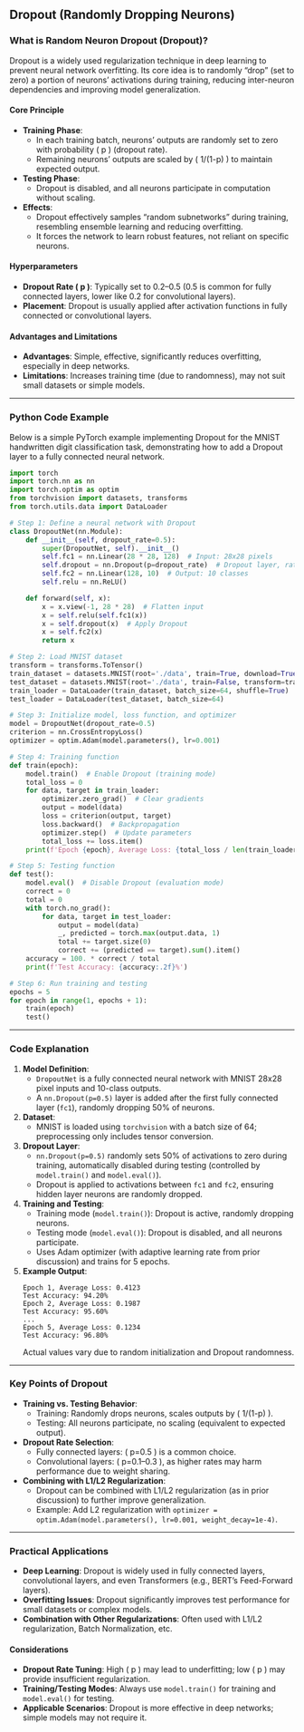 ## Dropout (Randomly Dropping Neurons)
### What is Random Neuron Dropout (Dropout)?
Dropout is a widely used regularization technique in deep learning to prevent neural network overfitting. Its core idea is to randomly “drop” (set to zero) a portion of neurons’ activations during training, reducing inter-neuron dependencies and improving model generalization.

#### Core Principle
- **Training Phase**:
  - In each training batch, neurons’ outputs are randomly set to zero with probability \( p \) (dropout rate).
  - Remaining neurons’ outputs are scaled by \( 1/(1-p) \) to maintain expected output.
- **Testing Phase**:
  - Dropout is disabled, and all neurons participate in computation without scaling.
- **Effects**:
  - Dropout effectively samples “random subnetworks” during training, resembling ensemble learning and reducing overfitting.
  - It forces the network to learn robust features, not reliant on specific neurons.

#### Hyperparameters
- **Dropout Rate \( p \)**: Typically set to 0.2–0.5 (0.5 is common for fully connected layers, lower like 0.2 for convolutional layers).
- **Placement**: Dropout is usually applied after activation functions in fully connected or convolutional layers.

#### Advantages and Limitations
- **Advantages**: Simple, effective, significantly reduces overfitting, especially in deep networks.
- **Limitations**: Increases training time (due to randomness), may not suit small datasets or simple models.

---

### Python Code Example
Below is a simple PyTorch example implementing Dropout for the MNIST handwritten digit classification task, demonstrating how to add a Dropout layer to a fully connected neural network.

```python
import torch
import torch.nn as nn
import torch.optim as optim
from torchvision import datasets, transforms
from torch.utils.data import DataLoader

# Step 1: Define a neural network with Dropout
class DropoutNet(nn.Module):
    def __init__(self, dropout_rate=0.5):
        super(DropoutNet, self).__init__()
        self.fc1 = nn.Linear(28 * 28, 128)  # Input: 28x28 pixels
        self.dropout = nn.Dropout(p=dropout_rate)  # Dropout layer, rate 0.5
        self.fc2 = nn.Linear(128, 10)  # Output: 10 classes
        self.relu = nn.ReLU()

    def forward(self, x):
        x = x.view(-1, 28 * 28)  # Flatten input
        x = self.relu(self.fc1(x))
        x = self.dropout(x)  # Apply Dropout
        x = self.fc2(x)
        return x

# Step 2: Load MNIST dataset
transform = transforms.ToTensor()
train_dataset = datasets.MNIST(root='./data', train=True, download=True, transform=transform)
test_dataset = datasets.MNIST(root='./data', train=False, transform=transform)
train_loader = DataLoader(train_dataset, batch_size=64, shuffle=True)
test_loader = DataLoader(test_dataset, batch_size=64)

# Step 3: Initialize model, loss function, and optimizer
model = DropoutNet(dropout_rate=0.5)
criterion = nn.CrossEntropyLoss()
optimizer = optim.Adam(model.parameters(), lr=0.001)

# Step 4: Training function
def train(epoch):
    model.train()  # Enable Dropout (training mode)
    total_loss = 0
    for data, target in train_loader:
        optimizer.zero_grad()  # Clear gradients
        output = model(data)
        loss = criterion(output, target)
        loss.backward()  # Backpropagation
        optimizer.step()  # Update parameters
        total_loss += loss.item()
    print(f'Epoch {epoch}, Average Loss: {total_loss / len(train_loader):.4f}')

# Step 5: Testing function
def test():
    model.eval()  # Disable Dropout (evaluation mode)
    correct = 0
    total = 0
    with torch.no_grad():
        for data, target in test_loader:
            output = model(data)
            _, predicted = torch.max(output.data, 1)
            total += target.size(0)
            correct += (predicted == target).sum().item()
    accuracy = 100. * correct / total
    print(f'Test Accuracy: {accuracy:.2f}%')

# Step 6: Run training and testing
epochs = 5
for epoch in range(1, epochs + 1):
    train(epoch)
    test()
```

---

### Code Explanation
1. **Model Definition**:
   - `DropoutNet` is a fully connected neural network with MNIST 28x28 pixel inputs and 10-class outputs.
   - A `nn.Dropout(p=0.5)` layer is added after the first fully connected layer (`fc1`), randomly dropping 50% of neurons.
2. **Dataset**:
   - MNIST is loaded using `torchvision` with a batch size of 64; preprocessing only includes tensor conversion.
3. **Dropout Layer**:
   - `nn.Dropout(p=0.5)` randomly sets 50% of activations to zero during training, automatically disabled during testing (controlled by `model.train()` and `model.eval()`).
   - Dropout is applied to activations between `fc1` and `fc2`, ensuring hidden layer neurons are randomly dropped.
4. **Training and Testing**:
   - Training mode (`model.train()`): Dropout is active, randomly dropping neurons.
   - Testing mode (`model.eval()`): Dropout is disabled, and all neurons participate.
   - Uses Adam optimizer (with adaptive learning rate from prior discussion) and trains for 5 epochs.
5. **Example Output**:
   ```
   Epoch 1, Average Loss: 0.4123
   Test Accuracy: 94.20%
   Epoch 2, Average Loss: 0.1987
   Test Accuracy: 95.60%
   ...
   Epoch 5, Average Loss: 0.1234
   Test Accuracy: 96.80%
   ```
   Actual values vary due to random initialization and Dropout randomness.

---

### Key Points of Dropout
- **Training vs. Testing Behavior**:
  - Training: Randomly drops neurons, scales outputs by \( 1/(1-p) \).
  - Testing: All neurons participate, no scaling (equivalent to expected output).
- **Dropout Rate Selection**:
  - Fully connected layers: \( p=0.5 \) is a common choice.
  - Convolutional layers: \( p=0.1–0.3 \), as higher rates may harm performance due to weight sharing.
- **Combining with L1/L2 Regularization**:
  - Dropout can be combined with L1/L2 regularization (as in prior discussion) to further improve generalization.
  - Example: Add L2 regularization with `optimizer = optim.Adam(model.parameters(), lr=0.001, weight_decay=1e-4)`.

---

### Practical Applications
- **Deep Learning**: Dropout is widely used in fully connected layers, convolutional layers, and even Transformers (e.g., BERT’s Feed-Forward layers).
- **Overfitting Issues**: Dropout significantly improves test performance for small datasets or complex models.
- **Combination with Other Regularizations**: Often used with L1/L2 regularization, Batch Normalization, etc.

#### Considerations
- **Dropout Rate Tuning**: High \( p \) may lead to underfitting; low \( p \) may provide insufficient regularization.
- **Training/Testing Modes**: Always use `model.train()` for training and `model.eval()` for testing.
- **Applicable Scenarios**: Dropout is more effective in deep networks; simple models may not require it.

